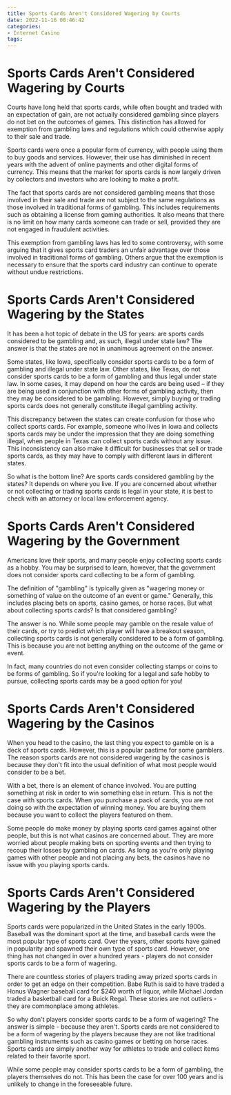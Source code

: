 ```yaml
---
title: Sports Cards Aren't Considered Wagering by Courts
date: 2022-11-16 08:46:42
categories:
- Internet Casino
tags:
---
```



#  Sports Cards Aren't Considered Wagering by Courts

Courts have long held that sports cards, while often bought and traded with an expectation of gain, are not actually considered gambling since players do not bet on the outcomes of games. This distinction has allowed for exemption from gambling laws and regulations which could otherwise apply to their sale and trade.

Sports cards were once a popular form of currency, with people using them to buy goods and services. However, their use has diminished in recent years with the advent of online payments and other digital forms of currency. This means that the market for sports cards is now largely driven by collectors and investors who are looking to make a profit.

The fact that sports cards are not considered gambling means that those involved in their sale and trade are not subject to the same regulations as those involved in traditional forms of gambling. This includes requirements such as obtaining a license from gaming authorities. It also means that there is no limit on how many cards someone can trade or sell, provided they are not engaged in fraudulent activities.

This exemption from gambling laws has led to some controversy, with some arguing that it gives sports card traders an unfair advantage over those involved in traditional forms of gambling. Others argue that the exemption is necessary to ensure that the sports card industry can continue to operate without undue restrictions.

#  Sports Cards Aren't Considered Wagering by the States

It has been a hot topic of debate in the US for years: are sports cards considered to be gambling and, as such, illegal under state law? The answer is that the states are not in unanimous agreement on the answer.

Some states, like Iowa, specifically consider sports cards to be a form of gambling and illegal under state law. Other states, like Texas, do not consider sports cards to be a form of gambling and thus legal under state law. In some cases, it may depend on how the cards are being used – if they are being used in conjunction with other forms of gambling activity, then they may be considered to be gambling. However, simply buying or trading sports cards does not generally constitute illegal gambling activity.

This discrepancy between the states can create confusion for those who collect sports cards. For example, someone who lives in Iowa and collects sports cards may be under the impression that they are doing something illegal, when people in Texas can collect sports cards without any issue. This inconsistency can also make it difficult for businesses that sell or trade sports cards, as they may have to comply with different laws in different states.

So what is the bottom line? Are sports cards considered gambling by the states? It depends on where you live. If you are concerned about whether or not collecting or trading sports cards is legal in your state, it is best to check with an attorney or local law enforcement agency.

#  Sports Cards Aren't Considered Wagering by the Government

Americans love their sports, and many people enjoy collecting sports cards as a hobby. You may be surprised to learn, however, that the government does not consider sports card collecting to be a form of gambling.

The definition of "gambling" is typically given as "wagering money or something of value on the outcome of an event or game." Generally, this includes placing bets on sports, casino games, or horse races. But what about collecting sports cards? Is that considered gambling?

The answer is no. While some people may gamble on the resale value of their cards, or try to predict which player will have a breakout season, collecting sports cards is not generally considered to be a form of gambling. This is because you are not betting anything on the outcome of the game or event.

In fact, many countries do not even consider collecting stamps or coins to be forms of gambling. So if you're looking for a legal and safe hobby to pursue, collecting sports cards may be a good option for you!

#  Sports Cards Aren't Considered Wagering by the Casinos

When you head to the casino, the last thing you expect to gamble on is a deck of sports cards. However, this is a popular pastime for some gamblers. The reason sports cards are not considered wagering by the casinos is because they don't fit into the usual definition of what most people would consider to be a bet.

With a bet, there is an element of chance involved. You are putting something at risk in order to win something else in return. This is not the case with sports cards. When you purchase a pack of cards, you are not doing so with the expectation of winning money. You are buying them because you want to collect the players featured on them.

Some people do make money by playing sports card games against other people, but this is not what casinos are concerned about. They are more worried about people making bets on sporting events and then trying to recoup their losses by gambling on cards. As long as you're only playing games with other people and not placing any bets, the casinos have no issue with you playing sports cards.

#  Sports Cards Aren't Considered Wagering by the Players

Sports cards were popularized in the United States in the early 1900s. Baseball was the dominant sport at the time, and baseball cards were the most popular type of sports card. Over the years, other sports have gained in popularity and spawned their own type of sports card. However, one thing has not changed in over a hundred years - players do not consider sports cards to be a form of wagering.

There are countless stories of players trading away prized sports cards in order to get an edge on their competition. Babe Ruth is said to have traded a Honus Wagner baseball card for $240 worth of liquor, while Michael Jordan traded a basketball card for a Buick Regal. These stories are not outliers - they are commonplace among athletes.

So why don't players consider sports cards to be a form of wagering? The answer is simple - because they aren't. Sports cards are not considered to be a form of wagering by the players because they are not like traditional gambling instruments such as casino games or betting on horse races. Sports cards are simply another way for athletes to trade and collect items related to their favorite sport.

While some people may consider sports cards to be a form of gambling, the players themselves do not. This has been the case for over 100 years and is unlikely to change in the foreseeable future.